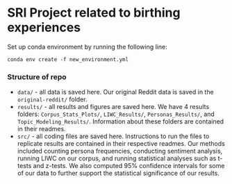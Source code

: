 # SRI Project related to birthing experiences

Set up conda environment by running the following line:

`conda env create -f new_environment.yml`

### Structure of repo

- `data/` - all data is saved here. Our original Reddit data is saved in the `original-reddit/` folder.
- `results/` - all results and figures are saved here. We have 4 results folders: `Corpus_Stats_Plots/`, `LIWC_Results/`, `Personas_Results/`, and `Topic_Modeling_Results/`. Information about these folders are contained in their readmes. 
- `src/` - all coding files are saved here. Instructions to run the files to replicate results are contained in their respective readmes. Our methods included counting persona frequencies, conducting sentiment analysis, running LIWC on our corpus, and running statistical analyses such as t-tests and z-tests. We also computed 95% confidence intervals for some of our data to further support the statistical significance of our results. 
